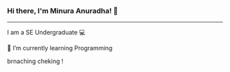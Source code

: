### Hi there, I'm Minura Anuradha! 👋
---
I am a SE Undergraduate 💻

🌱 I’m currently learning Programming    

brnaching cheking !

<!--
**minuraanuradha/minuraanuradha** is a ✨ _special_ ✨ repository because its `README.md` (this file) appears on your GitHub profile.

Here are some ideas to get you started:

- 🔭 I’m currently working on ...
- 🌱 I’m currently learning learning Programming 
- 👯 I’m looking to collaborate on ...
- 🤔 I’m looking for help with ...
- 💬 Ask me about ...
- 📫 How to reach me: ...
- 😄 Pronouns: ...
- ⚡ Fun fact: ...
-->

